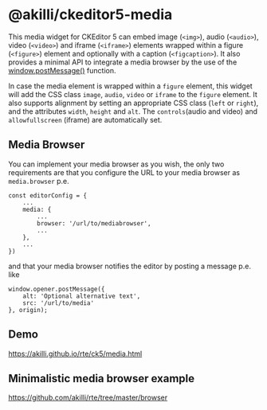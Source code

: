 # @akilli/ckeditor5-media

This media widget for CKEditor 5 can embed image (`<img>`), audio (`<audio>`), video (`<video>`) and iframe (`<iframe>`) elements wrapped within a figure (`<figure>`) element and optionally with a caption (`<figcaption>`). It also provides a minimal API to integrate a media browser by the use of the [window.postMessage()](https://developer.mozilla.org/en-US/docs/Web/API/Window/postMessage) function.

In case the media element is wrapped within a `figure` element, this widget will add the CSS class `image`, `audio`, `video` or `iframe` to the `figure` element. It also supports alignment by setting an appropriate CSS class (`left` or `right`), and the attributes `width`, `height` and `alt`. The `controls`(audio and video) and `allowfullscreen` (iframe) are automatically set.

## Media Browser

You can implement your media browser as you wish, the only two requirements are that you configure the URL to your media browser as `media.browser` p.e.

    const editorConfig = {
        ...
        media: {
            ...
            browser: '/url/to/mediabrowser',
            ...
        },
        ...
    })

and that your media browser notifies the editor by posting a message p.e. like

    window.opener.postMessage({
        alt: 'Optional alternative text',
        src: '/url/to/media'
    }, origin);

## Demo

https://akilli.github.io/rte/ck5/media.html

## Minimalistic media browser example

https://github.com/akilli/rte/tree/master/browser 
